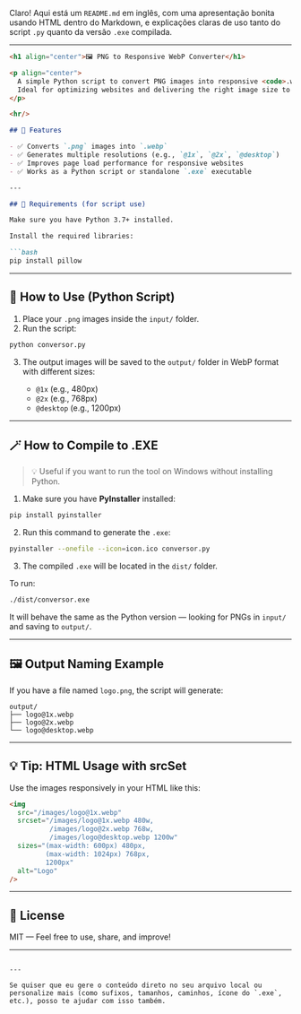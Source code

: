 Claro! Aqui está um `README.md` em inglês, com uma apresentação bonita usando HTML dentro do Markdown, e explicações claras de uso tanto do script `.py` quanto da versão `.exe` compilada.

---

````markdown
<h1 align="center">🖼️ PNG to Responsive WebP Converter</h1>

<p align="center">
  A simple Python script to convert PNG images into responsive <code>.webp</code> formats with multiple sizes.<br>
  Ideal for optimizing websites and delivering the right image size to each screen.
</p>

<hr/>

## 🚀 Features

- ✅ Converts `.png` images into `.webp`
- ✅ Generates multiple resolutions (e.g., `@1x`, `@2x`, `@desktop`)
- ✅ Improves page load performance for responsive websites
- ✅ Works as a Python script or standalone `.exe` executable

---

## 🧰 Requirements (for script use)

Make sure you have Python 3.7+ installed.

Install the required libraries:

```bash
pip install pillow
````

---

## 📁 How to Use (Python Script)

1. Place your `.png` images inside the `input/` folder.
2. Run the script:

```bash
python conversor.py
```

3. The output images will be saved to the `output/` folder in WebP format with different sizes:

   * `@1x` (e.g., 480px)
   * `@2x` (e.g., 768px)
   * `@desktop` (e.g., 1200px)

---

## 🪄 How to Compile to .EXE

> 💡 Useful if you want to run the tool on Windows without installing Python.

1. Make sure you have **PyInstaller** installed:

```bash
pip install pyinstaller
```

2. Run this command to generate the `.exe`:

```bash
pyinstaller --onefile --icon=icon.ico conversor.py
```

3. The compiled `.exe` will be located in the `dist/` folder.

To run:

```bash
./dist/conversor.exe
```

It will behave the same as the Python version — looking for PNGs in `input/` and saving to `output/`.

---

## 🖼️ Output Naming Example

If you have a file named `logo.png`, the script will generate:

```
output/
├── logo@1x.webp
├── logo@2x.webp
└── logo@desktop.webp
```

---

## 💡 Tip: HTML Usage with srcSet

Use the images responsively in your HTML like this:

```html
<img
  src="/images/logo@1x.webp"
  srcset="/images/logo@1x.webp 480w,
          /images/logo@2x.webp 768w,
          /images/logo@desktop.webp 1200w"
  sizes="(max-width: 600px) 480px,
         (max-width: 1024px) 768px,
         1200px"
  alt="Logo"
/>
```

---

## 📄 License

MIT — Feel free to use, share, and improve!

---

```

---

Se quiser que eu gere o conteúdo direto no seu arquivo local ou personalize mais (como sufixos, tamanhos, caminhos, ícone do `.exe`, etc.), posso te ajudar com isso também.
```
